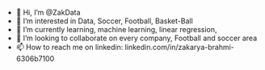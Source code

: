 - 👋 Hi, I’m @ZakData
- 👀 I’m interested in Data, Soccer, Football, Basket-Ball
- 🌱 I’m currently learning, machine learning, linear regression, 
- 💞️ I’m looking to collaborate on every company, Football and soccer area
- 📫 How to reach me on linkedin: linkedin.com/in/zakarya-brahmi-6306b7100

<!---
ZakData/ZakData is a ✨ special ✨ repository because its `README.md` (this file) appears on your GitHub profile.
You can click the Preview link to take a look at your changes.
--->
